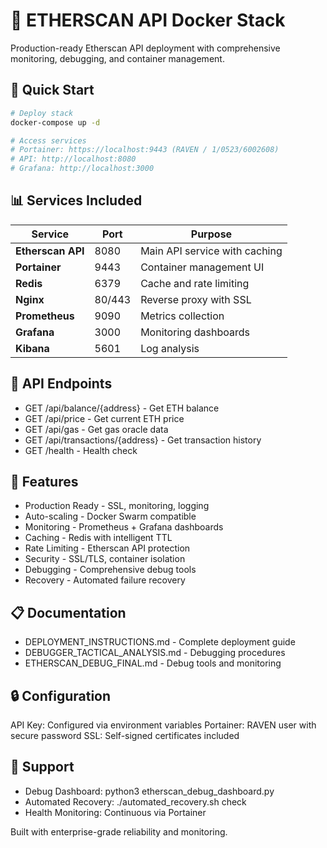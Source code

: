 # 🔗 ETHERSCAN API Docker Stack

Production-ready Etherscan API deployment with comprehensive monitoring, debugging, and container management.

## 🚀 Quick Start

```bash
# Deploy stack
docker-compose up -d

# Access services
# Portainer: https://localhost:9443 (RAVEN / 1/0523/6002608)
# API: http://localhost:8080
# Grafana: http://localhost:3000
```

## 📊 Services Included

| Service | Port | Purpose |
|---------|------|---------|
| **Etherscan API** | 8080 | Main API service with caching |
| **Portainer** | 9443 | Container management UI |
| **Redis** | 6379 | Cache and rate limiting |
| **Nginx** | 80/443 | Reverse proxy with SSL |
| **Prometheus** | 9090 | Metrics collection |
| **Grafana** | 3000 | Monitoring dashboards |
| **Kibana** | 5601 | Log analysis |

## 🎯 API Endpoints

- GET /api/balance/{address} - Get ETH balance
- GET /api/price - Get current ETH price
- GET /api/gas - Get gas oracle data
- GET /api/transactions/{address} - Get transaction history
- GET /health - Health check

## 🔧 Features

- Production Ready - SSL, monitoring, logging
- Auto-scaling - Docker Swarm compatible
- Monitoring - Prometheus + Grafana dashboards
- Caching - Redis with intelligent TTL
- Rate Limiting - Etherscan API protection
- Security - SSL/TLS, container isolation
- Debugging - Comprehensive debug tools
- Recovery - Automated failure recovery

## 📋 Documentation

- DEPLOYMENT_INSTRUCTIONS.md - Complete deployment guide
- DEBUGGER_TACTICAL_ANALYSIS.md - Debugging procedures
- ETHERSCAN_DEBUG_FINAL.md - Debug tools and monitoring

## 🔒 Configuration

API Key: Configured via environment variables
Portainer: RAVEN user with secure password
SSL: Self-signed certificates included

## 🚨 Support

- Debug Dashboard: python3 etherscan_debug_dashboard.py
- Automated Recovery: ./automated_recovery.sh check
- Health Monitoring: Continuous via Portainer

Built with enterprise-grade reliability and monitoring.